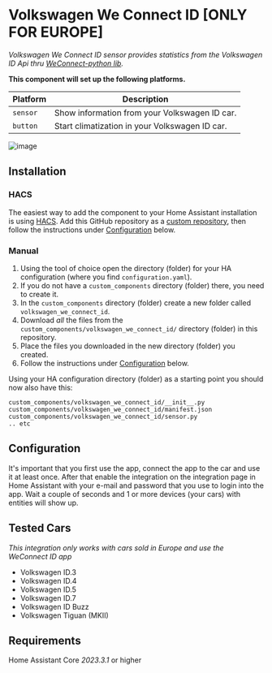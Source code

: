 # Volkswagen We Connect ID [ONLY FOR EUROPE]
_Volkswagen We Connect ID sensor provides statistics from the Volkswagen ID Api thru [WeConnect-python lib](https://pypi.org/project/weconnect/)._

**This component will set up the following platforms.**

Platform | Description
-- | --
`sensor` | Show information from your Volkswagen ID car.
`button` | Start climatization in your Volkswagen ID car.

![image](https://user-images.githubusercontent.com/15835274/149675681-a0c6804c-3179-4fd3-ad74-ab489c8986dd.png)


## Installation

### HACS
The easiest way to add the component to your Home Assistant installation is
using [HACS](https://hacs.xyz). Add this GitHub repository as a [custom
repository](https://hacs.xyz/docs/faq/custom_repositories), then follow the
instructions under [Configuration](#configuration) below.

### Manual

1. Using the tool of choice open the directory (folder) for your HA configuration (where you find `configuration.yaml`).
2. If you do not have a `custom_components` directory (folder) there, you need to create it.
3. In the `custom_components` directory (folder) create a new folder called `volkswagen_we_connect_id`.
4. Download _all_ the files from the `custom_components/volkswagen_we_connect_id/` directory (folder) in this repository.
5. Place the files you downloaded in the new directory (folder) you created.
6. Follow the instructions under [Configuration](#configuration) below.

Using your HA configuration directory (folder) as a starting point you should now also have this:

```text
custom_components/volkswagen_we_connect_id/__init__.py
custom_components/volkswagen_we_connect_id/manifest.json
custom_components/volkswagen_we_connect_id/sensor.py
.. etc
```

##  Configuration 

It's important that you first use the app, connect the app to the car and use it at least once. 
After that enable the integration on the integration page in Home Assistant with your e-mail and password that you use to login into the app. Wait a couple of seconds and 1 or more devices (your cars) with entities will show up. 

## Tested Cars
_This integration only works with cars sold in Europe and use the WeConnect ID app_

* Volkswagen ID.3
* Volkswagen ID.4
* Volkswagen ID.5
* Volkswagen ID.7
* Volkswagen ID Buzz
* Volkswagen Tiguan (MKII)

## Requirements

Home Assistant Core *2023.3.1* or higher

